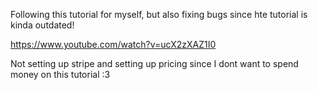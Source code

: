 Following this tutorial for myself, but also fixing bugs since hte tutorial is kinda outdated!


https://www.youtube.com/watch?v=ucX2zXAZ1I0


Not setting up stripe and setting up pricing since I dont want to spend money on this tutorial :3



